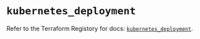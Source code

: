 # `kubernetes_deployment`

Refer to the Terraform Registory for docs: [`kubernetes_deployment`](https://www.terraform.io/docs/providers/kubernetes/r/deployment).
